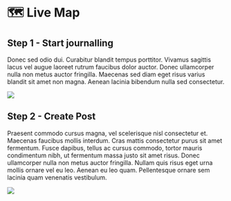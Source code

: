 # 🗺 Live Map

## Step 1 - Start journalling

Donec sed odio dui. Curabitur blandit tempus porttitor. Vivamus sagittis lacus vel augue laoreet rutrum faucibus dolor auctor. Donec ullamcorper nulla non metus auctor fringilla. Maecenas sed diam eget risus varius blandit sit amet non magna. Aenean lacinia bibendum nulla sed consectetur.

![](https://images.unsplash.com/photo-1522881451255-f59ad836fdfb?crop=entropy\&cs=tinysrgb\&fm=jpg\&ixid=MnwxOTcwMjR8MHwxfHNlYXJjaHw0fHx3cml0ZXxlbnwwfHx8fDE2NjA1ODc5Nzk\&ixlib=rb-1.2.1\&q=80)

## Step 2 - Create Post

Praesent commodo cursus magna, vel scelerisque nisl consectetur et. Maecenas faucibus mollis interdum. Cras mattis consectetur purus sit amet fermentum. Fusce dapibus, tellus ac cursus commodo, tortor mauris condimentum nibh, ut fermentum massa justo sit amet risus. Donec ullamcorper nulla non metus auctor fringilla. Nullam quis risus eget urna mollis ornare vel eu leo. Aenean eu leo quam. Pellentesque ornare sem lacinia quam venenatis vestibulum.

![](https://images.unsplash.com/photo-1515378791036-0648a3ef77b2?crop=entropy\&cs=tinysrgb\&fm=jpg\&ixid=MnwxOTcwMjR8MHwxfHNlYXJjaHw2fHxwb3N0fGVufDB8fHx8MTY2MDU4ODAzMg\&ixlib=rb-1.2.1\&q=80)
